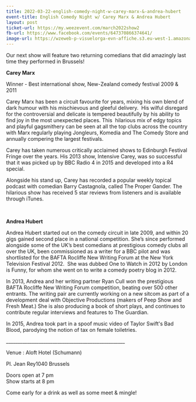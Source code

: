 ```yaml
---
title: 2022-03-22-english-comedy-night-w-carey-marx-&-andrea-hubert
event-title: English Comedy Night w/ Carey Marx & Andrea Hubert
layout: post
ticket-url: https://my.weezevent.com/march2022show2
fb-url: https://www.facebook.com/events/647370866374641/
image-url: https://wzeweb-p-visuelorga-evn-affiche.s3.eu-west-1.amazonaws.com/affiche_815909.jpg
---
```


<p>Our next show will feature two returning comedians that did amazingly last time they performed in Brussels!&nbsp;</p>
<p><strong>Carey Marx</strong></p>
<p>Winner - Best international show, New-Zealand comedy festival 2009 &amp; 2011</p>
<p>Carey Marx has been a circuit favourite for years, mixing his own blend of dark humour with his mischievous and gleeful delivery.&nbsp; His wilful disregard for the controversial and delicate is tempered beautifully by his ability to find joy in the most unexpected places. This&nbsp; hilarious mix of edgy topics and playful gagsmithery can be seen at all the top clubs across the country with Marx regularly playing Jongleurs, Komedia and The Comedy Store and annually compering the largest festivals.</p>
<p>Carey has taken numerous critically acclaimed shows to Edinburgh Festival Fringe over the years. His 2013 show, Intensive Carey, was so successful that it was picked up by BBC Radio 4 in 2015 and developed into a R4 special.</p>
<p>Alongside his stand up, Carey has recorded a popular weekly topical podcast with comedian Barry Castagnola, called The Proper Gander. The hilarious show has received 5 star reviews from listeners and is available through iTunes.</p>
<p>&nbsp;</p>
<p><strong>Andrea Hubert</strong></p>
<p>Andrea Hubert started out on the comedy circuit in late 2009, and within 20 gigs gained second place in a national competition. She’s since performed alongside some of the UK’s best comedians at prestigious comedy clubs all over the UK, been commissioned as a writer for a BBC pilot and was shortlisted for the BAFTA Rocliffe New Writing Forum at the New York Television Festival 2012.&nbsp; She was dubbed One to Watch in 2012 by London is Funny, for whom she went on to write a comedy poetry blog in 2012.&nbsp;</p>
<p>In 2013, Andrea and her writing partner Ryan Cull won the prestigious BAFTA Rocliffe New Writing Forum competition, beating over 500 other entrants. The writing pair are currently working on a new sitcom as part of a development deal with Objective Productions (makers of Peep Show and Fresh Meat.) She is also producing a book of short plays, and continues to contribute regular interviews and features to The Guardian.</p>
<p>In 2015, Andrea took part in a spoof music video of Taylor Swift's Bad Blood, parodying the notion of tax on female toiletries.</p>
<p>___________________________________________________</p>
<p>Venue : Aloft Hotel (Schumann)</p>
<p>Pl. Jean Rey1040 Brussels</p>
<p>Doors open at 7 pm<br>Show starts at 8 pm</p>
<p>Come early for a drink as well as some meet &amp; mingle!</p>

    